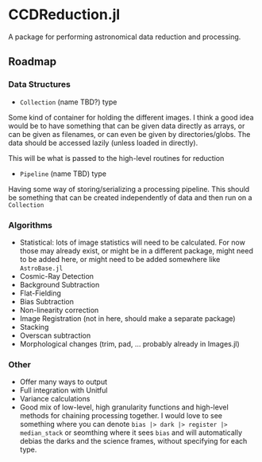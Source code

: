 # CCDReduction.jl

A package for performing astronomical data reduction and processing. 

## Roadmap

### Data Structures

* `Collection` (name TBD?) type 

Some kind of container for holding the different images. I think a good idea would be to have something that can be given data directly as arrays, or can be given as filenames, or can even be given by directories/globs. The data should be accessed lazily (unless loaded in directly). 

This will be what is passed to the high-level routines for reduction

* `Pipeline` (name TBD) type

Having some way of storing/serializing a processing pipeline. This should be something that can be created independently of data and then run on a `Collection`

### Algorithms

* Statistical: lots of image statistics will need to be calculated. For now those may already exist, or might be in a different package, might need to be added here, or might need to be added somewhere like `AstroBase.jl`
* Cosmic-Ray Detection
* Background Subtraction
* Flat-Fielding
* Bias Subtraction
* Non-linearity correction
* Image Registration (not in here, should make a separate package)
* Stacking
* Overscan subtraction
* Morphological changes (trim, pad, ... probably already in Images.jl)

### Other

* Offer many ways to output
* Full integration with Unitful
* Variance calculations
* Good mix of low-level, high granularity functions and high-level methods for chaining processing together. I would love to see something where you can denote `bias |> dark |> register |> median_stack` or seomthing where it sees `bias` and will automatically debias the darks and the science frames, without specifying for each type. 


